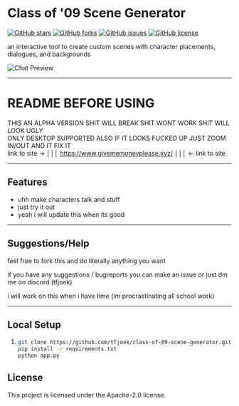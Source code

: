 Class of '09 Scene Generator
============
[![GitHub stars](https://img.shields.io/github/stars/tfjoek/class-of-09-scene-generator?style=for-the-badge)](https://github.com/tfjoek/class-of-09-scene-generator/stargazers)
[![GitHub forks](https://img.shields.io/github/forks/tfjoek/class-of-09-scene-generator?style=for-the-badge)](https://github.com/tfjoek/class-of-09-scene-generator/network/members)
[![GitHub issues](https://img.shields.io/github/issues/tfjoek/class-of-09-scene-generator?style=for-the-badge)](https://github.com/tfjoek/class-of-09-scene-generator/issues)
[![GitHub license](https://img.shields.io/github/license/tfjoek/class-of-09-scene-generator?style=for-the-badge)](https://github.com/tfjoek/class-of-09-scene-generator/blob/main/LICENSE)

an interactive tool to create custom scenes with character placements, dialogues, and backgrounds

![Chat Preview](https://i.ibb.co/C7jyGNQ/image.png)

---
# README BEFORE USING
THIS AN ALPHA VERSION SHIT WILL BREAK SHIT WONT WORK SHIT WILL LOOK UGLY 
<BR>ONLY DESKTOP SUPPORTED ALSO IF IT LOOKS FUCKED UP JUST ZOOM IN/OUT AND IT FIX IT
<br>link to site -> 
│││ https://www.givememoneyplease.xyz/ │││ <- link to site 

---

## Features
- uhh make characters talk and stuff 
- just try it out
- yeah i will update this when its good
---
## Suggestions/Help
feel free to fork this and do literally anything you want

if you have any suggestions / bugreports you can make an issue or just dm me on discord (tfjoek)

i will work on this when i have time (im procrastinating all school work)

---
## Local Setup


1.
   ```bash
   git clone https://github.com/tfjoek/class-of-09-scene-generator.git
   pip install -r requirements.txt
   python app.py
## License


This project is licensed under the Apache-2.0 license. 
